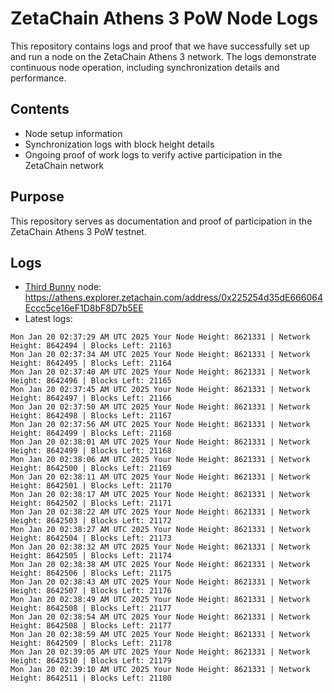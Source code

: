 # ZetaChain Athens 3 PoW Node Logs
This repository contains logs and proof that we have successfully set up and run a node on the ZetaChain Athens 3 network. The logs demonstrate continuous node operation, including synchronization details and performance.

## Contents
- Node setup information
- Synchronization logs with block height details
- Ongoing proof of work logs to verify active participation in the ZetaChain network

## Purpose
This repository serves as documentation and proof of participation in the ZetaChain Athens 3 PoW testnet.

## Logs

- [Third Bunny](https://thirdbunny.xyz/) node: https://athens.explorer.zetachain.com/address/0x225254d35dE666064Eccc5ce16eF1D8bF8D7b5EE
- Latest logs:
```
Mon Jan 20 02:37:29 AM UTC 2025 Your Node Height: 8621331 | Network Height: 8642494 | Blocks Left: 21163
Mon Jan 20 02:37:34 AM UTC 2025 Your Node Height: 8621331 | Network Height: 8642495 | Blocks Left: 21164
Mon Jan 20 02:37:40 AM UTC 2025 Your Node Height: 8621331 | Network Height: 8642496 | Blocks Left: 21165
Mon Jan 20 02:37:45 AM UTC 2025 Your Node Height: 8621331 | Network Height: 8642497 | Blocks Left: 21166
Mon Jan 20 02:37:50 AM UTC 2025 Your Node Height: 8621331 | Network Height: 8642498 | Blocks Left: 21167
Mon Jan 20 02:37:56 AM UTC 2025 Your Node Height: 8621331 | Network Height: 8642499 | Blocks Left: 21168
Mon Jan 20 02:38:01 AM UTC 2025 Your Node Height: 8621331 | Network Height: 8642499 | Blocks Left: 21168
Mon Jan 20 02:38:06 AM UTC 2025 Your Node Height: 8621331 | Network Height: 8642500 | Blocks Left: 21169
Mon Jan 20 02:38:11 AM UTC 2025 Your Node Height: 8621331 | Network Height: 8642501 | Blocks Left: 21170
Mon Jan 20 02:38:17 AM UTC 2025 Your Node Height: 8621331 | Network Height: 8642502 | Blocks Left: 21171
Mon Jan 20 02:38:22 AM UTC 2025 Your Node Height: 8621331 | Network Height: 8642503 | Blocks Left: 21172
Mon Jan 20 02:38:27 AM UTC 2025 Your Node Height: 8621331 | Network Height: 8642504 | Blocks Left: 21173
Mon Jan 20 02:38:32 AM UTC 2025 Your Node Height: 8621331 | Network Height: 8642505 | Blocks Left: 21174
Mon Jan 20 02:38:38 AM UTC 2025 Your Node Height: 8621331 | Network Height: 8642506 | Blocks Left: 21175
Mon Jan 20 02:38:43 AM UTC 2025 Your Node Height: 8621331 | Network Height: 8642507 | Blocks Left: 21176
Mon Jan 20 02:38:49 AM UTC 2025 Your Node Height: 8621331 | Network Height: 8642508 | Blocks Left: 21177
Mon Jan 20 02:38:54 AM UTC 2025 Your Node Height: 8621331 | Network Height: 8642508 | Blocks Left: 21177
Mon Jan 20 02:38:59 AM UTC 2025 Your Node Height: 8621331 | Network Height: 8642509 | Blocks Left: 21178
Mon Jan 20 02:39:05 AM UTC 2025 Your Node Height: 8621331 | Network Height: 8642510 | Blocks Left: 21179
Mon Jan 20 02:39:10 AM UTC 2025 Your Node Height: 8621331 | Network Height: 8642511 | Blocks Left: 21180
```
